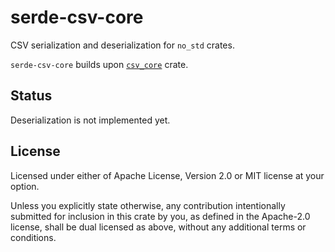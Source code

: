 # serde-csv-core
CSV serialization and deserialization for `no_std` crates.

`serde-csv-core` builds upon [`csv_core`](https://crates.io/crates/csv-core) crate.

## Status
Deserialization is not implemented yet.

## License
Licensed under either of Apache License, Version 2.0 or MIT license at your option.

Unless you explicitly state otherwise, any contribution intentionally submitted for inclusion in this crate by you, as defined in the Apache-2.0 license, shall be dual licensed as above, without any additional terms or conditions.